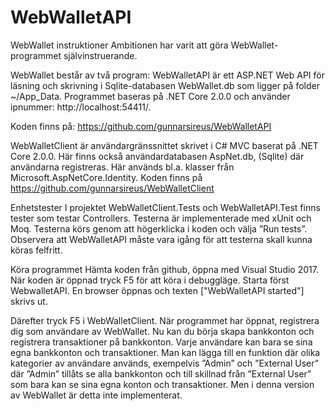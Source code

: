 # WebWalletAPI

WebWallet instruktioner
Ambitionen har varit att göra WebWallet-programmet självinstruerande.
 
WebWallet består av två program:
WebWalletAPI är ett ASP.NET Web  API  för läsning och skrivning i Sqlite-databasen WebWallet.db
som ligger på folder ~/App_Data. Programmet baseras på .NET Core 2.0.0 och använder 
ipnummer: http://localhost:54411/. 

Koden finns på: 
https://github.com/gunnarsireus/WebWalletAPI

WebWalletClient är användargränssnittet skrivet i C# MVC baserat på .NET Core 2.0.0. 
Här finns också användardatabasen AspNet.db, (Sqlite) där användarna registreras. 
Här används bl.a. klasser från  Microsoft.AspNetCore.Identity.
Koden finns på 
https://github.com/gunnarsireus/WebWalletClient

Enhetstester
I projektet WebWalletClient.Tests och WebWalletAPI.Test finns tester som testar Controllers. 
Testerna är implementerade med xUnit och Moq. Testerna körs genom att högerklicka i koden 
och välja ”Run tests”. Observera att WebWalletAPI måste vara igång för att testerna skall 
kunna köras felfritt. 

Köra programmet
Hämta koden från github, öppna med Visual Studio 2017. När koden är öppnad tryck F5 för att 
köra i debuggläge. Starta först WebwalletAPI. En browser öppnas och texten ["WebWalletAPI started"] 
skrivs ut.

Därefter tryck F5 i WebWalletClient. När programmet har öppnat, registrera dig som användare 
av WebWallet. Nu kan du börja skapa bankkonton och registrera transaktioner på bankkonton. 
Varje användare kan bara se sina egna bankkonton och transaktioner. Man kan lägga till en 
funktion där olika kategorier av användare används, exempelvis ”Admin” och ”External User” 
där ”Admin” tillåts se alla bankkonton och till skillnad från ”External User” som bara kan 
se sina egna konton och transaktioner. Men i denna version av WebWallet är detta inte 
implementerat.

